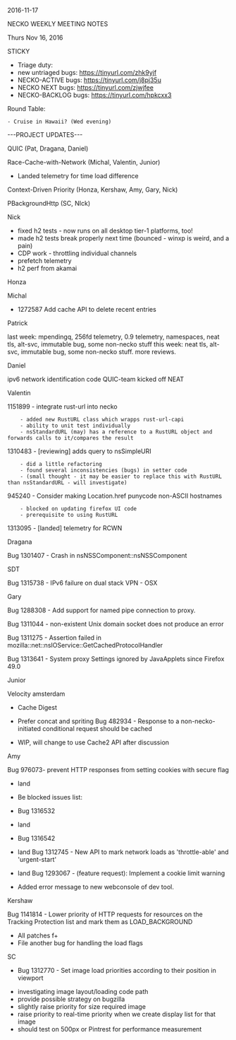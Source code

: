 2016-11-17

NECKO WEEKLY MEETING NOTES

Thurs Nov 16, 2016

STICKY

- Triage duty:
-  new untriaged bugs: https://tinyurl.com/zhk9yjf
- NECKO-ACTIVE bugs: https://tinyurl.com/j8pj35u
- NECKO NEXT bugs: https://tinyurl.com/zjwjfee
- NECKO-BACKLOG bugs:  https://tinyurl.com/hpkcxx3

Round Table:

    - Cruise in Hawaii? (Wed evening)

---PROJECT UPDATES---

QUIC  (Pat, Dragana, Daniel)

Race-Cache-with-Network (Michal, Valentin, Junior)

- Landed telemetry for time load difference

Context-Driven Priority  (Honza, Kershaw, Amy, Gary, Nick)

PBackgroundHttp (SC, NIck)

Nick

- fixed h2 tests - now runs on all desktop tier-1 platforms, too!
- made h2 tests break properly next time (bounced - winxp is weird, and a pain)
- CDP work - throttling individual channels
- prefetch telemetry
- h2 perf from akamai

Honza

Michal

 - 1272587 Add cache API to delete recent entries

Patrick

  last week: mpendingq, 256fd telemetry, 0.9 telemetry, namespaces, neat tls, alt-svc, immutable bug, some non-necko stuff
  this week: neat tls, alt-svc, immutable bug, some non-necko stuff. more reviews.

Daniel

  ipv6 network identification code
  QUIC-team kicked off
   NEAT

Valentin

1151899 - integrate rust-url into necko

        - added new RustURL class which wrapps rust-url-capi
        - ability to unit test individually
        - nsStandardURL (may) has a reference to a RustURL object and forwards calls to it/compares the result
1310483 - [reviewing] adds query to nsSimpleURI

        - did a little refactoring
        - found several inconsistencies (bugs) in setter code
        - (small thought - it may be easier to replace this with RustURL than nsStandardURL - will investigate)
945240 - Consider making Location.href punycode non-ASCII hostnames

        - blocked on updating firefox UI code
        - prerequisite to using RustURL
1313095 - [landed] telemetry for RCWN

Dragana

Bug 1301407 -       Crash in nsNSSComponent::nsNSSComponent

SDT

Bug 1315738 -       IPv6 failure on dual stack VPN - OSX

Gary

Bug 1288308 - Add support for named pipe connection to proxy.

Bug 1311044 - non-existent Unix domain socket does not produce an error

Bug 1311275 - Assertion failed in mozilla::net::nsIOService::GetCachedProtocolHandler

Bug 1313641 - System proxy Settings ignored by JavaApplets since Firefox 49.0

Junior

Velocity amsterdam

- Cache Digest
- Prefer concat and spriting
Bug 482934 -       Response to a non-necko-initiated conditional request should be cached

- WIP, will change to use Cache2 API after discussion

Amy

Bug 976073- prevent HTTP responses from setting cookies with secure flag

* land
* Be blocked issues list:
* Bug 1316532
* land
* Bug 1316542
* land
Bug 1312745 -  New API to mark network loads as 'throttle-able' and 'urgent-start'

* land
Bug 1293067 - (feature request): Implement a cookie limit warning

* Added error message to new webconsole of dev tool.

Kershaw

Bug 1141814 - Lower priority of HTTP requests for resources on the Tracking Protection list and mark them as LOAD_BACKGROUND

- All patches f+
- File another bug for handling the load flags

SC

- Bug 1312770 -       Set image load priorities according to their position in viewport
* investigating image layout/loading code path
* provide possible strategy on bugzilla
* slightly raise priority for size required image
* raise priority to real-time priority when we create display list for that image
* should test on 500px or Pintrest for performance measurement
